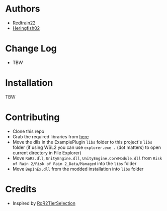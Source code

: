 # Authors
- [Redtrain22](https://github.com/Redtrain22)
- [Heringfish02](https://github.com/Heringfish02)

# Change Log
- TBW

# Installation
TBW

# Contributing
- Clone this repo
- Grab the required libraries from [here](https://github.com/xiaoxiao921/R2Boilerplate) 
- Move the dlls in the ExamplePlugin `libs` folder to this project's `libs` folder (if using WSL2 you can use `explorer.exe .` (dot matters) to open current directory in File Explorer)
- Move `RoR2.dll`, `UnityEngine.dll`, `UnityEngine.CoreModule.dll` from `Risk of Rain 2/Risk of Rain 2_Data/Managed` into the `libs` folder
- Move `BepInEx.dll` from the modded installation into `libs` folder

# Credits
- Inspired by [RoR2TierSelection](https://github.com/Theray070696/RoR2TierSelection)